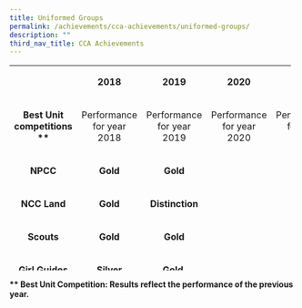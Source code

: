 ```yaml
---
title: Uniformed Groups
permalink: /achievements/cca-achievements/uniformed-groups/
description: ""
third_nav_title: CCA Achievements
---
```

<table style="width: 495px; height: 360px;" width="0">
<tbody>
<tr style="height: 47px;">
<td style="width: 149.625px; height: 48px;">
<p style="text-align: center;">&nbsp;</p>
</td>
<td style="width: 161.672px; text-align: center; height: 48px;">
<p><strong>2018</strong></p>
</td>
<td style="width: 161.703px; text-align: center; height: 48px;">
<p><strong>2019</strong></p>
</td>
<td style="width: 161.703px; text-align: center; height: 48px;">
<p><strong>2020</strong></p>
</td>
<td style="width: 161.703px; text-align: center; height: 48px;">
<p><strong>2021</strong></p>
</td>
<td style="width: 161.703px; text-align: center; height: 48px;">
<p><strong>2022</strong></p>
</td>
<td style="width: 161.703px; text-align: center; height: 48px;">
<p><strong>2023</strong></p>
</td>
</tr>
<tr style="height: 82px;">
<td style="width: 149.625px; height: 82px;">
<p style="text-align: center;"><strong>Best Unit competitions<br></strong><strong>**</strong></p>
</td>
<td style="width: 161.672px; height: 82px;">
<p style="text-align: center;">Performance for year 2018</p>
</td>
<td style="width: 161.703px; height: 82px;">
<p style="text-align: center;">Performance for year 2019</p>
</td>
<td style="width: 161.703px; height: 82px;">
<p style="text-align: center;">Performance for year 2020</p>
</td>
<td style="width: 161.703px; height: 82px;">
<p style="text-align: center;">Performance for year 2021</p>
</td>
<td style="width: 161.703px; height: 82px;">
<p style="text-align: center;">Performance for year 2022</p>
</td>
<td style="width: 161.703px; height: 82px;">
<p style="text-align: center;">Performance for year 2023</p>
</td>
</tr>
<tr style="height: 46px;">
<td style="width: 149.625px; height: 46px; text-align: center;">
<p><strong>NPCC</strong></p>
</td>
<td style="width: 161.672px; height: 46px; text-align: center;"><strong>Gold</strong></td>
<td style="width: 161.703px; height: 46px; text-align: center;"><strong>Gold<br></strong></td>
</tr>
<tr style="height: 46px;">
<td style="width: 149.625px; height: 46px; text-align: center;">
<p><strong>NCC Land</strong></p>
</td>
<td style="width: 161.672px; height: 46px; text-align: center;"><strong>Gold</strong></td>
<td style="width: 161.703px; height: 46px; text-align: center;"><strong>Distinction</strong></td>
</tr>
<tr style="height: 46px;">
<td style="width: 149.625px; height: 46px; text-align: center;">
<p><strong>Scouts</strong></p>
</td>
<td style="width: 161.672px; height: 46px; text-align: center;"><strong>Gold</strong></td>
<td style="width: 161.703px; height: 46px; text-align: center;"><strong>Gold</strong></td>
</tr>
<tr style="height: 46px;">
<td style="width: 149.625px; height: 46px; text-align: center;">
<p><strong>Girl Guides</strong></p>
</td>
<td style="width: 161.672px; height: 46px; text-align: center;"><strong>Silver</strong></td>
<td style="width: 161.703px; height: 46px; text-align: center;"><strong>Gold&nbsp;</strong></td>
</tr>
<tr style="height: 46px;">
<td style="width: 149.625px; height: 46px; text-align: center;">
<p><strong>SJAB</strong></p>
</td>
<td style="width: 161.672px; height: 46px; text-align: center;"><strong>Gold</strong></td>
<td style="width: 161.703px; height: 46px; text-align: center;"><strong>Gold</strong></td>
</tr>
</tbody>
</table>
<p><strong>** Best Unit Competition: Results reflect the performance of the previous year.</strong></p>